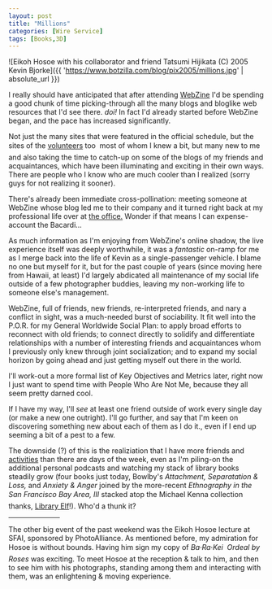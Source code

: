```yaml
---
layout: post
title: "Millions"
categories: [Wire Service]
tags: [Books,3D]
---
```



![Eikoh Hosoe with his collaborator and friend Tatsumi Hijikata (C) 2005 Kevin Bjorke]({{ 'https://www.botzilla.com/blog/pix2005/millions.jpg' | absolute_url }})


I really should have anticipated that after attending <a href="http://www.webzine2005.com/" target="_blank">WebZine</a> I'd be spending a good chunk of time picking-through all the many blogs and bloglike web resources that I'd see there. <i>doi!</i> In fact I'd already started before WebZine began, and the pace has increased significantly.

Not just the many sites that were featured in the official schedule, but the sites of the <a href="http://webzine.jot.com/WhosHere" target="_blank">volunteers</a> too &#151; most of whom I knew a bit, but many new to me &#151; and also taking the time to catch-up on some of the blogs of my friends and acquaintances, which have been illuminating and exciting in their own ways. There are people who I know who are much cooler than I realized (sorry guys for not realizing it sooner).

There's already been immediate cross-pollination: meeting someone at WebZine whose blog led me to their company and it turned right back at my professional life over at <a href="http://developer.nvidia.com/" target="_blank">the office.</a> Wonder if that means I can expense-account the Bacardi...

<!--more-->
As much information as I'm enjoying from WebZine's online shadow, the live experience itself was deeply worthwhile, it was a <i>fantastic</i> on-ramp for me as I merge back into the life of Kevin as a single-passenger vehicle. I blame no one but myself for it, but for the past couple of years (since moving here from Hawaii, at least) I'd largely abdicated all maintenance of my social life outside of a few photographer buddies, leaving my non-working life to someone else's management. 

WebZine, full of friends, new friends, re-interpreted friends, and nary a conflict in sight, was a much-needed burst of sociability. It fit well into the P.O.R. for my General Worldwide Social Plan: to apply broad efforts to reconnect with old friends; to connect directly to solidify and differentiate relationships with a number of interesting friends and acquaintances whom I previously only knew through joint socialization; and to expand my social horizon by going ahead and just getting myself out there in the world.

I'll work-out a more formal list of Key Objectives and Metrics later, right now I just want to spend time with People Who Are Not Me, because they all seem pretty darned cool.

If I have my way, I'll <i>see</i> at least one friend outside of work every single day (or make a new one outright). I'll go further, and say that I'm keen on discovering something new about each of them as I do it., even if I end up seeming a bit of a pest to a few. 

The downside (?) of this is the realiziation that I have more friends and <a href="http://upcoming.org/user/16474/" target="_blank">activities</a> than there are days of the week, even as I'm piling-on the additional personal podcasts and watching my stack of library books steadily grow (four books just today, Bowlby's <cite>Attachment, Separatation & Loss,</cite> and <cite>Anxiety & Anger</cite> joined by the more-recent <cite>Ethnography in the San Francisco Bay Area, III</cite> stacked atop the Michael Kenna collection &#151; thanks, <a href="http://www.libraryelf.com/" target="_blank">Library Elf</a>!). Who'd a thunk it?

<hr align="center" width="20%">

The other big event of the past weekend was the Eikoh Hosoe lecture at SFAI, sponsored by PhotoAlliance. As mentioned before, my admiration for Hosoe is without bounds. Having him sign my copy of <cite>Ba&middot;Ra&middot;Kei &#151; Ordeal by Roses</cite> was exciting. To meet Hosoe at the reception & talk to him, and then to see him with his photographs, standing among them and interacting with them, was an enlightening & moving experience. 
